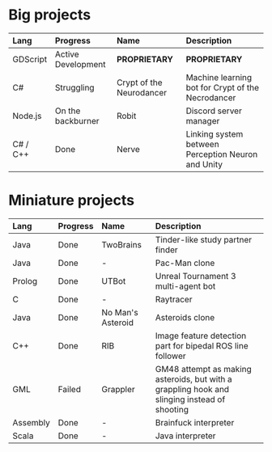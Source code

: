 # Big projects

| Lang     | Progress           | Name                     | Description
| :------- | :----------------- | :----------------------- | :---
| GDScript | Active Development | **PROPRIETARY**          | **PROPRIETARY**
| C#       | Struggling         | Crypt of the Neurodancer | Machine learning bot for Crypt of the Necrodancer
| Node.js  | On the backburner  | Robit                    | Discord server manager
| C# / C++ | Done               | Nerve                    | Linking system between Perception Neuron and Unity


# Miniature projects

| Lang     | Progress | Name              | Description
| :------- | :------- | :-----------------| :---
| Java     | Done     | TwoBrains         | Tinder-like study partner finder
| Java     | Done     | -                 | Pac-Man clone
| Prolog   | Done     | UTBot             | Unreal Tournament 3 multi-agent bot
| C        | Done     | -                 | Raytracer
| Java     | Done     | No Man's Asteroid | Asteroids clone
| C++      | Done     | RIB               | Image feature detection part for bipedal ROS line follower
| GML      | Failed   | Grappler          | GM48 attempt as making asteroids, but with a grappling hook and slinging instead of shooting
| Assembly | Done     | -                 | Brainfuck interpreter
| Scala    | Done     | -                 | Java interpreter
